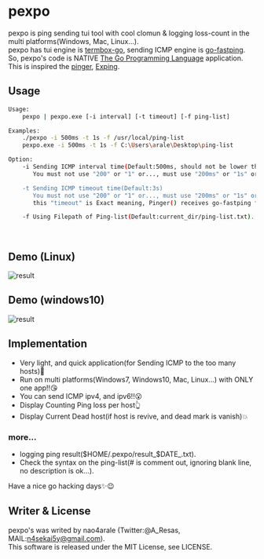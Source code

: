 # pexpo
pexpo is ping sending tui tool with cool clomun & logging loss-count in the multi platforms(Windows, Mac, Linux...).  
pexpo has tui engine is [termbox-go](https://github.com/nsf/termbox-go), sending ICMP engine is [go-fastping](https://github.com/tatsushid/go-fastping).  
So, pexpo's code is NATIVE [The Go Programming Language](http://golang.org) application. 
This is inspired the [pinger](https://github.com/hirose31/pinger), [Exping](http://www.woodybells.com/exping.html).
  
## Usage
```bash
Usage:
    pexpo | pexpo.exe [-i interval] [-t timeout] [-f ping-list]

Examples:
    ./pexpo -i 500ms -t 1s -f /usr/local/ping-list
    pexpo.exe -i 500ms -t 1s -f C:\Users\arale\Desktop\ping-list

Option:
    -i Sending ICMP interval time(Default:500ms, should not be lower this).
       You must not use "200" or "1" or..., must use "200ms" or "1s" or ... , so use with time's unit.

    -t Sending ICMP timeout time(Default:3s)
       You must not use "200" or "1" or..., must use "200ms" or "1s" or ... , so use with time's unit.
       this "timeout" is Exact meaning, Pinger() receives go-fastping function send value interval.

    -f Using Filepath of Ping-list(Default:current_dir/ping-list.txt).
```
  
## Demo (Linux)
![result](https://github.com/nao4arale/pexpo/blob/master/pexpo_linux.gif)

## Demo (windows10)
![result](https://github.com/nao4arale/pexpo/blob/master/pexpo_windows.gif)

## Implementation
- Very light, and quick application(for Sending ICMP to the too many hosts):metal:
- Run on multi platforms(Windows7, Windows10, Mac, Linux...) with ONLY one app!!:kissing_heart:
- You can send ICMP ipv4, and ipv6!!:open_mouth:
- Display Counting Ping loss per host:point_up_2:
- Display Current Dead host(if host is revive, and dead mark is vanish):boom:
### more...
- logging ping result($HOME/.pexpo/result_$DATE_.txt).
- Check the syntax on the ping-list(# is comment out, ignoring blank line, no description is ok...).
  
Have a nice go hacking days:sparkles::wink:
## Writer & License
pexpo's was writed by nao4arale (Twitter:@A_Resas, MAIL:n4sekai5y@gmail.com).  
This software is released under the MIT License, see LICENSE.
